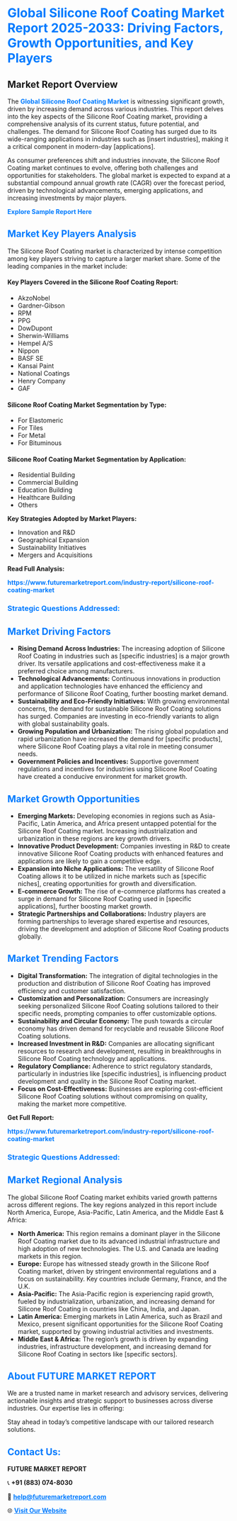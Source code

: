 <h1 style="color: #007BFF;">Global Silicone Roof Coating Market Report 2025-2033: Driving Factors, Growth Opportunities, and Key Players</h1>

<section id="overview">
<h2>Market Report Overview</h2>
<p>The <a href="https://www.futuremarketreport.com/industry-report/silicone-roof-coating-market" style="color: #007BFF; text-decoration: none;"><strong>Global Silicone Roof Coating Market</strong></a> is witnessing significant growth, driven by increasing demand across various industries. This report delves into the key aspects of the Silicone Roof Coating market, providing a comprehensive analysis of its current status, future potential, and challenges. The demand for Silicone Roof Coating has surged due to its wide-ranging applications in industries such as [insert industries], making it a critical component in modern-day [applications].</p>
<p>As consumer preferences shift and industries innovate, the Silicone Roof Coating market continues to evolve, offering both challenges and opportunities for stakeholders. The global market is expected to expand at a substantial compound annual growth rate (CAGR) over the forecast period, driven by technological advancements, emerging applications, and increasing investments by major players.</p>
</section>

<section id="overview">
<p><a href="https://www.futuremarketreport.com/request-sample/reportId=114714" style="color: #007BFF; text-decoration: none;"><strong>Explore Sample Report Here</strong></a></p>
</section>

<section id="key-players">
<h2 style="color: #007BFF;">Market Key Players Analysis</h2>
<p>The Silicone Roof Coating market is characterized by intense competition among key players striving to capture a larger market share. Some of the leading companies in the market include:</p>
<h4>Key Players Covered in the Silicone Roof Coating Report:</h4>
<ul><li>AkzoNobel</li><li>Gardner-Gibson</li><li>RPM</li><li>PPG</li><li>DowDupont</li><li>Sherwin-Williams</li><li>Hempel A/S</li><li>Nippon</li><li>BASF SE</li><li>Kansai Paint</li><li>National Coatings</li><li>Henry Company</li><li>GAF</li></ul>
<h4>Silicone Roof Coating Market Segmentation by Type:</h4>
<ul><li>For Elastomeric</li><li>For Tiles</li><li>For Metal</li><li>For Bituminous</li></ul>

<h4>Silicone Roof Coating Market Segmentation by Application:</h4>
<ul><li>Residential Building</li><li>Commercial Building</li><li>Education Building</li><li>Healthcare Building</li><li>Others</li></ul>
<p><strong>Key Strategies Adopted by Market Players:</strong></p>
<ul>
<li>Innovation and R&D</li>
<li>Geographical Expansion</li>
<li>Sustainability Initiatives</li>
<li>Mergers and Acquisitions</li>
</ul>
</section>

<section>
<p><strong>Read Full Analysis: </strong></p><a href="https://www.futuremarketreport.com/industry-report/silicone-roof-coating-market" style="color: #007BFF; text-decoration: none;"><strong>https://www.futuremarketreport.com/industry-report/silicone-roof-coating-market</strong></a>
<h3 style="color: #007BFF;">Strategic Questions Addressed:</h3>
</section>

<section id="driving-factors">
<h2 style="color: #007BFF;">Market Driving Factors</h2>
<ul>
<li><strong>Rising Demand Across Industries:</strong> The increasing adoption of Silicone Roof Coating in industries such as [specific industries] is a major growth driver. Its versatile applications and cost-effectiveness make it a preferred choice among manufacturers.</li>
<li><strong>Technological Advancements:</strong> Continuous innovations in production and application technologies have enhanced the efficiency and performance of Silicone Roof Coating, further boosting market demand.</li>
<li><strong>Sustainability and Eco-Friendly Initiatives:</strong> With growing environmental concerns, the demand for sustainable Silicone Roof Coating solutions has surged. Companies are investing in eco-friendly variants to align with global sustainability goals.</li>
<li><strong>Growing Population and Urbanization:</strong> The rising global population and rapid urbanization have increased the demand for [specific products], where Silicone Roof Coating plays a vital role in meeting consumer needs.</li>
<li><strong>Government Policies and Incentives:</strong> Supportive government regulations and incentives for industries using Silicone Roof Coating have created a conducive environment for market growth.</li>
</ul>
</section>

<section id="growth-opportunities">
<h2 style="color: #007BFF;">Market Growth Opportunities</h2>
<ul>
<li><strong>Emerging Markets:</strong> Developing economies in regions such as Asia-Pacific, Latin America, and Africa present untapped potential for the Silicone Roof Coating market. Increasing industrialization and urbanization in these regions are key growth drivers.</li>
<li><strong>Innovative Product Development:</strong> Companies investing in R&D to create innovative Silicone Roof Coating products with enhanced features and applications are likely to gain a competitive edge.</li>
<li><strong>Expansion into Niche Applications:</strong> The versatility of Silicone Roof Coating allows it to be utilized in niche markets such as [specific niches], creating opportunities for growth and diversification.</li>
<li><strong>E-commerce Growth:</strong> The rise of e-commerce platforms has created a surge in demand for Silicone Roof Coating used in [specific applications], further boosting market growth.</li>
<li><strong>Strategic Partnerships and Collaborations:</strong> Industry players are forming partnerships to leverage shared expertise and resources, driving the development and adoption of Silicone Roof Coating products globally.</li>
</ul>
</section>

<section id="trending-factors">
<h2 style="color: #007BFF;">Market Trending Factors</h2>
<ul>
<li><strong>Digital Transformation:</strong> The integration of digital technologies in the production and distribution of Silicone Roof Coating has improved efficiency and customer satisfaction.</li>
<li><strong>Customization and Personalization:</strong> Consumers are increasingly seeking personalized Silicone Roof Coating solutions tailored to their specific needs, prompting companies to offer customizable options.</li>
<li><strong>Sustainability and Circular Economy:</strong> The push towards a circular economy has driven demand for recyclable and reusable Silicone Roof Coating solutions.</li>
<li><strong>Increased Investment in R&D:</strong> Companies are allocating significant resources to research and development, resulting in breakthroughs in Silicone Roof Coating technology and applications.</li>
<li><strong>Regulatory Compliance:</strong> Adherence to strict regulatory standards, particularly in industries like [specific industries], is influencing product development and quality in the Silicone Roof Coating market.</li>
<li><strong>Focus on Cost-Effectiveness:</strong> Businesses are exploring cost-efficient Silicone Roof Coating solutions without compromising on quality, making the market more competitive.</li>
</ul>
</section>

<section>
<p><strong>Get Full Report: </strong></p><a href="https://www.futuremarketreport.com/industry-report/silicone-roof-coating-market" style="color: #007BFF; text-decoration: none;"><strong>https://www.futuremarketreport.com/industry-report/silicone-roof-coating-market</strong></a>
<h3 style="color: #007BFF;">Strategic Questions Addressed:</h3>
</section>


<section id="regional-analysis">
<h2 style="color: #007BFF;">Market Regional Analysis</h2>
<p>The global Silicone Roof Coating market exhibits varied growth patterns across different regions. The key regions analyzed in this report include North America, Europe, Asia-Pacific, Latin America, and the Middle East & Africa:</p>
<ul>
<li><strong>North America:</strong> This region remains a dominant player in the Silicone Roof Coating market due to its advanced industrial infrastructure and high adoption of new technologies. The U.S. and Canada are leading markets in this region.</li>
<li><strong>Europe:</strong> Europe has witnessed steady growth in the Silicone Roof Coating market, driven by stringent environmental regulations and a focus on sustainability. Key countries include Germany, France, and the U.K.</li>
<li><strong>Asia-Pacific:</strong> The Asia-Pacific region is experiencing rapid growth, fueled by industrialization, urbanization, and increasing demand for Silicone Roof Coating in countries like China, India, and Japan.</li>
<li><strong>Latin America:</strong> Emerging markets in Latin America, such as Brazil and Mexico, present significant opportunities for the Silicone Roof Coating market, supported by growing industrial activities and investments.</li>
<li><strong>Middle East & Africa:</strong> The region’s growth is driven by expanding industries, infrastructure development, and increasing demand for Silicone Roof Coating in sectors like [specific sectors].</li>
</ul>
</section>

<footer>
<h2 style="color: #007BFF;">About FUTURE MARKET REPORT</h2>
<p>We are a trusted name in market research and advisory services, delivering actionable insights and strategic support to businesses across diverse industries. Our expertise lies in offering:</p>

<p>Stay ahead in today’s competitive landscape with our tailored research solutions.</p>

<h2 style="color: #007BFF;">Contact Us:</h2>
<p><strong>FUTURE MARKET REPORT</strong></p>
<p>📞 <strong>+91 (883) 074-8030</strong></p>
<p>📧 <strong><a href="mailto:help@futuremarketreport.com" style="color: #007BFF;">help@futuremarketreport.com</a></strong></p>
<p>🌐 <strong><a href="https://www.futuremarketreport.com/" style="color: #007BFF;">Visit Our Website</a></strong></p>
</footer>